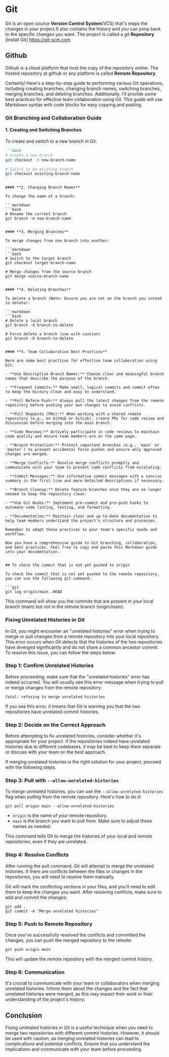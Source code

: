 # Git

Git is an open source **Version Control System**(VCS) that's maps the changes in your project.It also contains the history and you can jump back to the specific changes you want. The project is called a git **Repository**
[Install Git] <https://git-scm.com>

## Github

Github is a cloud platform that host the copy of the repository online. The hosted repository at github or any platform is called **Remote Repository**.

Certainly! Here's a step-by-step guide to performing various Git operations, including creating branches, changing branch names, switching branches, merging branches, and deleting branches. Additionally, I'll provide some best practices for effective team collaboration using Git. This guide will use Markdown syntax with code blocks for easy copying and pasting.

### Git Branching and Collaboration Guide

#### **1. Creating and Switching Branches**

To create and switch to a new branch in Git:

```markdown
```bash
# Create a new branch
git checkout -b new-branch-name

# Switch to an existing branch
git checkout existing-branch-name
```

```git

#### **2. Changing Branch Names**

To change the name of a branch:

```markdown
```bash
# Rename the current branch
git branch -m new-branch-name
```

```git

#### **3. Merging Branches**

To merge changes from one branch into another:

```markdown
```bash
# Switch to the target branch
git checkout target-branch-name

# Merge changes from the source branch
git merge source-branch-name
```

```git

#### **4. Deleting Branches**

To delete a branch (Note: Ensure you are not on the branch you intend to delete):

```markdown
```bash
# Delete a local branch
git branch -d branch-to-delete

# Force delete a branch (use with caution)
git branch -D branch-to-delete
```

```git

#### **5. Team Collaboration Best Practices**

Here are some best practices for effective team collaboration using Git:

- **Use Descriptive Branch Names:** Choose clear and meaningful branch names that describe the purpose of the branch.

- **Frequent Commits:** Make small, logical commits and commit often to keep the history clean and easy to understand.

- **Pull Before Push:** Always pull the latest changes from the remote repository before pushing your own changes to avoid conflicts.

- **Pull Requests (PRs):** When working with a shared remote repository (e.g., on GitHub or GitLab), create PRs for code review and discussion before merging into the main branch.

- **Code Reviews:** Actively participate in code reviews to maintain code quality and ensure team members are on the same page.

- **Branch Protection:** Protect important branches (e.g., `main` or `master`) to prevent accidental force pushes and ensure only approved changes are merged.

- **Merge Conflicts:** Resolve merge conflicts promptly and communicate with your team to prevent code conflicts from escalating.

- **Commit Messages:** Use informative commit messages with a concise summary in the first line and more detailed descriptions if necessary.

- **Branch Cleanup:** Delete feature branches once they are no longer needed to keep the repository clean.

- **Use Git Hooks:** Implement pre-commit and pre-push hooks to automate code linting, testing, and formatting.

- **Documentation:** Maintain clear and up-to-date documentation to help team members understand the project's structure and processes.

Remember to adapt these practices to your team's specific needs and workflow.

Now you have a comprehensive guide to Git branching, collaboration, and best practices. Feel free to copy and paste this Markdown guide into your documentation.


## To check the commit that is not yet pushed to origin

To check the commit that is not yet pushed to the remote repository, you can use the following git command:

```git
git log origin/main..HEAD
```

This command will show you the commits that are present in your local branch (main) but not in the remote branch (origin/main).

### Fixing Unrelated Histories in Git

In Git, you might encounter an "unrelated histories" error when trying to merge or pull changes from a remote repository into your local repository. This error occurs when Git detects that the histories of the two repositories have diverged significantly and do not share a common ancestor commit. To resolve this issue, you can follow the steps below.

### Step 1: Confirm Unrelated Histories

Before proceeding, make sure that the "unrelated histories" error has indeed occurred. You will usually see this error message when trying to pull or merge changes from the remote repository:

```shell
fatal: refusing to merge unrelated histories
```

If you see this error, it means that Git is warning you that the two repositories have unrelated commit histories.

### Step 2: Decide on the Correct Approach

Before attempting to fix unrelated histories, consider whether it's appropriate for your project. If the repositories indeed have unrelated histories due to different codebases, it may be best to keep them separate or discuss with your team on the best approach.

If merging unrelated histories is the right solution for your project, proceed with the following steps.

### Step 3: Pull with `--allow-unrelated-histories`

To merge unrelated histories, you can use the `--allow-unrelated-histories` flag when pulling from the remote repository. Here's how to do it:

```shell
git pull origin main --allow-unrelated-histories
```

- `origin` is the name of your remote repository.
- `main` is the branch you want to pull from. Make sure to adjust these names as needed.

This command tells Git to merge the histories of your local and remote repositories, even if they are unrelated.

### Step 4: Resolve Conflicts

After running the pull command, Git will attempt to merge the unrelated histories. If there are conflicts between the files or changes in the repositories, you will need to resolve them manually.

Git will mark the conflicting sections in your files, and you'll need to edit them to keep the changes you want. After resolving conflicts, make sure to add and commit the changes:

```shell
git add .
git commit -m "Merge unrelated histories"
```

### Step 5: Push to Remote Repository

Once you've successfully resolved the conflicts and committed the changes, you can push the merged repository to the remote:

```shell
git push origin main
```

This will update the remote repository with the merged commit history.

### Step 6: Communication

It's crucial to communicate with your team or collaborators when merging unrelated histories. Inform them about the changes and the fact that unrelated histories were merged, as this may impact their work or their understanding of the project's history.

## Conclusion

Fixing unrelated histories in Git is a useful technique when you need to merge two repositories with different commit histories. However, it should be used with caution, as merging unrelated histories can lead to complications and potential conflicts. Ensure that you understand the implications and communicate with your team before proceeding.
